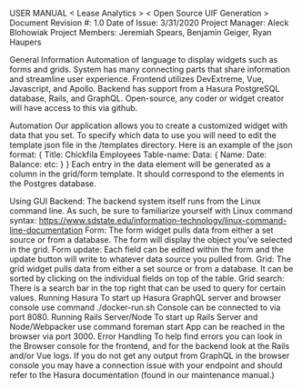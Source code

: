 USER MANUAL
< Lease Analytics >
< Open Source UIF Generation >
Document Revision #: 1.0
Date of Issue: 3/31/2020
Project Manager: Aleck Blohowiak
Project Members: Jeremiah Spears, Benjamin Geiger, Ryan Haupers

General Information
Automation of language to display widgets such as forms and grids.
System has many connecting parts that share information and streamline user experience.
Frontend utilizes DevExtreme, Vue, Javascript, and Apollo. 
Backend has support from a Hasura PostgreSQL database, Rails, and GraphQL.
Open-source, any coder or widget creator will have access to this via github.

Automation
Our application allows you to create a customized widget with data that you set. To specify which data to use you will need to edit the template json file in the /templates directory. 
Here is an example of the json format:
{
	Title: Chickfila Employees
	Table-name: 
	Data: 
{
	Name:
	Date:
	Balance:
	etc:
	}
} 
Each entry in the data element will be generated as a column in the grid/form template. It should correspond to the elements in the Postgres database.

Using GUI
Backend: The backend system itself runs from the Linux command line. As such, be sure to familiarize yourself with Linux command syntax: https://www.sdstate.edu/information-technology/linux-command-line-documentation
Form: The form widget pulls data from either a set source or from a database. The form will display the object you’ve selected in the grid.
Form update: Each field can be edited within the form and the update button will write to whatever data source you pulled from.
Grid: The grid widget pulls data from either a set source or from a database. It can be sorted by clicking on the individual fields on top of the table.
Grid search: There is a search bar in the top right that can be used to query for certain values.
Running Hasura
To start up Hasura GraphQL server and browser console use command ./docker-run.sh
Console can be connected to via port 8080.
Running Rails Server/Node
To start up Rails Server and Node/Webpacker use command foreman start
App can be reached in the browser via port 3000.
Error Handling
To help find errors you can look in the Browser console for the frontend, and for the backend look at the Rails and/or Vue logs.
If you do not get any output from GraphQL in the browser console you may have a connection issue with your endpoint and should refer to the Hasura documentation (found in our maintenance manual.)

